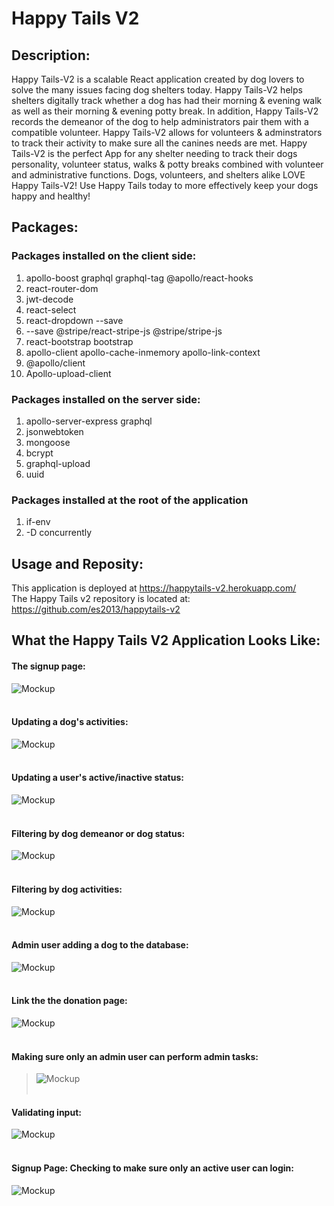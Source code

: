 # Happy Tails V2

## Description:

Happy Tails-V2 is a scalable React application created by dog lovers to solve the many issues facing dog shelters today.  Happy Tails-V2 helps shelters digitally track whether a dog has had their morning & evening walk as well as their morning & evening potty break.  In addition, Happy Tails-V2 records the demeanor of the dog to help administrators pair them with a compatible volunteer.  Happy Tails-V2 allows for volunteers & adminstrators to track their activity to make sure all the canines needs are met. Happy Tails-V2 is the perfect App for any shelter needing to track their dogs personality, volunteer status, walks & potty breaks combined with volunteer and administrative functions. Dogs, volunteers, and shelters alike LOVE Happy Tails-V2! Use Happy Tails today to more effectively keep your dogs happy and healthy! 



## Packages:
### Packages installed on the client side:
1. apollo-boost graphql graphql-tag @apollo/react-hooks
2. react-router-dom
3. jwt-decode
4. react-select
5. react-dropdown --save
6. --save @stripe/react-stripe-js @stripe/stripe-js
7. react-bootstrap bootstrap
8. apollo-client apollo-cache-inmemory apollo-link-context
9. @apollo/client
10. Apollo-upload-client

### Packages installed on the server side:
1. apollo-server-express graphql
2. jsonwebtoken
3. mongoose
4. bcrypt
5. graphql-upload
6. uuid

### Packages installed at the root of the application
1. if-env
2. -D concurrently


## Usage and Reposity:

This application is deployed at https://happytails-v2.herokuapp.com/
<br>The Happy Tails v2 repository is located at: https://github.com/es2013/happytails-v2


## What the Happy Tails V2 Application Looks Like:

#### The signup page:
![Mockup](https://github.com/es2013/happytails-v2/blob/main/public/assets/images/HappyTails2-Signup.gif)<br><br>

#### Updating a dog's activities:
![Mockup](https://github.com/es2013/happytails-v2/blob/main/public/assets/images/HappyTails2-UpdateDogActivities.gif)<br><br>

#### Updating a user's active/inactive status:
![Mockup](https://github.com/es2013/happytails-v2/blob/main/public/assets/images/HappyTails2-UpdateUserStatus.gif)<br><br>

#### Filtering by dog demeanor or dog status:
![Mockup](https://github.com/es2013/happytails-v2/blob/main/public/assets/images/HappyTails2-FiltersDemeanorStatus.gif)<br><br>

#### Filtering by dog activities:
![Mockup](https://github.com/es2013/happytails-v2/blob/main/public/assets/images/HappyTails2-FiltersByActivities.gif)<br><br>

#### Admin user adding a dog to the database:
![Mockup](https://github.com/es2013/happytails-v2/blob/main/public/assets/images/HappyTails2-AddADog.gif)<br><br>

#### Link the the donation page:
![Mockup](https://github.com/es2013/happytails-v2/blob/main/public/assets/images/HappyTails2-DonateLink.gif)<br><br>

#### Making sure only an admin user can perform admin tasks:
>![Mockup](https://github.com/es2013/happytails-v2/blob/main/public/assets/images/HappyTails2-AdminAndLoggedInStatus.gif)<br><br>

#### Validating input:
![Mockup](https://github.com/es2013/happytails-v2/blob/main/public/assets/images/HappyTails2-InputValidation.gif)<br><br>

#### Signup Page: Checking to make sure only an active user can login:
![Mockup](https://github.com/es2013/happytails-v2/blob/main/public/assets/images/HappyTails2-InactiveLogin.gif)<br><br>
